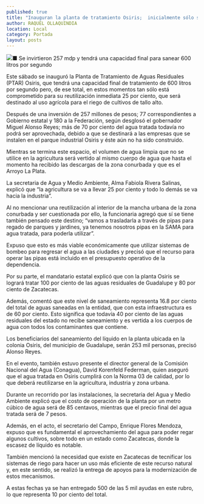 ```yaml
---
published: true
title: "Inauguran la planta de tratamiento Osiris;  inicialmente sólo se usará 25% del agua tratada"
author: RAQUEL OLLAQUINDIA
location: Local
category: Portada
layout: posts
---
```


![](http://i.imgur.com/G2hvUaKm.jpg)■ Se invirtieron 257 mdp y tendrá una capacidad final para sanear 600 litros por segundo

Este sábado se inauguró la Planta de Tratamiento de Aguas Residuales (PTAR) Osiris, que tendrá una capacidad final de tratamiento de 600 litros por segundo pero, de ese total, en estos momentos tan sólo está comprometido para su reutilización inmediata 25 por ciento, que será destinado al uso agrícola para el riego de cultivos de tallo alto.

Después de una inversión de 257 millones de pesos; 77 correspondientes a Gobierno estatal y 180 a la Federación, según desglosó el gobernador Miguel Alonso Reyes; más de 70 por ciento del agua tratada todavía no podrá ser aprovechada, debido a que se destinará a las empresas que se instalen en el parque industrial Osiris y éste aún no ha sido construido.

Mientras se termina este espacio, el volumen de agua limpia que no se utilice en la agricultura será vertido al mismo cuerpo de agua que hasta el momento ha recibido las descargas de la zona conurbada y que es el Arroyo La Plata.

La secretaria de Agua y Medio Ambiente, Alma Fabiola Rivera Salinas, explicó que “la agricultura se va a llevar 25 por ciento y todo lo demás se va hacia la industria”. 

Al no mencionar una reutilización al interior de la mancha urbana de la zona conurbada y ser cuestionada por ello, la funcionaria agregó que sí se tiene también pensado este destino; “vamos a trasladarla a través de pipas para regado de parques y jardines, ya tenemos nosotros pipas en la SAMA para agua tratada, para poderla utilizar”.

Expuso que esto es más viable económicamente que utilizar sistemas de bombeo para regresar el agua a las ciudades y precisó que el recurso para operar las pipas está incluido en el presupuesto operativo de la dependencia.

Por su parte, el mandatario estatal explicó que con la planta Osiris se logrará tratar 100 por ciento de las aguas residuales de Guadalupe y 80 por ciento de Zacatecas.

Además, comentó que este nivel de saneamiento representa 16.8 por ciento del total de aguas saneadas en la entidad, que con esta infraestructura es de 60 por ciento. Esto significa que todavía 40 por ciento de las aguas residuales del estado no recibe saneamiento y es vertida a los cuerpos de agua con todos los contaminantes que contiene.

Los beneficiarios del saneamiento del líquido en la planta ubicada en la colonia Osiris, del municipio de Guadalupe, serán 253 mil personas, precisó Alonso Reyes.

En el evento, también estuvo presente el director general de la Comisión Nacional del Agua (Conagua), David Korenfeld Federman, quien aseguró que el agua tratada en Osiris cumplirá con la Norma 03 de calidad, por lo que deberá reutilizarse en la agricultura, industria y zona urbana.

Durante un recorrido por las instalaciones, la secretaria del Agua y Medio Ambiente explicó que el costo de operación de la planta por un metro cúbico de agua será de 85 centavos, mientras que el precio final del agua tratada será de 7 pesos.

Además, en el acto, el secretario del Campo, Enrique Flores Mendoza, expuso que es fundamental el aprovechamiento del agua para poder regar algunos cultivos, sobre todo en un estado como Zacatecas, donde la escasez de líquido es notable. 

También mencionó la necesidad que existe en Zacatecas de tecnificar los sistemas de riego para hacer un uso más eficiente de este recurso natural y, en este sentido, se realizó la entrega de apoyos para la modernización de estos mecanismos.

A estas fechas ya se han entregado 500 de las 5 mil ayudas en este rubro, lo que representa 10 por ciento del total.
